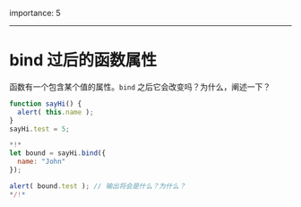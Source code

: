 importance: 5

---

# bind 过后的函数属性

函数有一个包含某个值的属性。`bind` 之后它会改变吗？为什么，阐述一下？

```js run
function sayHi() {
  alert( this.name );
}
sayHi.test = 5;

*!*
let bound = sayHi.bind({
  name: "John"
});

alert( bound.test ); // 输出将会是什么？为什么？
*/!*
```


